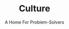 ---
layout: culture
title: Culture
permalink: /culture
subtitle: "A Home For Problem-Solvers"
intro: "At SLKone, we're driven by a passion for bridging strategy with execution. Our team of innovative problem-solvers thrives on challenging the status quo and delivering tangible results."
purpose: "SLKone is a management consulting firm that bridges strategy, leadership, and knowledge to deliver powerful, lasting solutions. We don't just meet expectations—we exceed them, forming deep, long-term partnerships built on trust and tangible results. Our consultants are driven by the freedom to innovate, the excitement of solving tough challenges, and a commitment to balance between personal and professional life. At our core is Ikigai—doing what we love, mastering our craft, making a difference, and earning our worth."
background_image: "assets/images/backgrounds/culture.webp"
team_image: "assets/images/backgrounds/team.webp"
pillars:
- pillar: "Building a Firm for the Future"
  description: "We create solutions that outlast ourselves."
  icon: "fa-star-christmas"
- pillar: "Professionally Rewarding Work"
  description: "We select projects that allow us to enjoy the process and leave a lasting impact."
  icon: "fa-award-simple"
- pillar: "Financial Success"
  description: "We pursue work that enriches both us and our clients."
  icon: "fa-money-bill-1-wave"
- pillar: "Work-Life Harmony"
  description: "We believe happiness at work leads to happiness at home, and vice versa."
  icon: "fa-scale-balanced"
- pillar: "Giving Back to the Community"
  description: "We strive to leave every place better than we found it."
  icon: "fa-hand-heart"
team: "SLKone is strategically comprised of extremely intelligent individuals with diverse areas of expertise. Our blend of deep industry experience and commitment to fresh perspectives results in unique solutions for our clients."
career-cta-title: "Interested in Joining Our Team?"
career-description: "Are you a motivated self-starter passionate about learning new things? Do you want to sit with decision-makers on day one? Do you desire real work-life harmony? Then we'd love to hear from you!"
career-cta-link: "/careers"
career-cta-text: "View Open Positions"
---